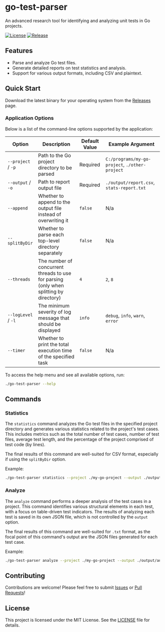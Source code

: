# go-test-parser

An advanced research tool for identifying and analyzing unit tests in Go projects.

[![License](https://img.shields.io/github/license/maxgreen01/go-test-parser)](LICENSE)
[![Release](https://img.shields.io/github/v/release/maxgreen01/go-test-parser)](https://github.com/maxgreen01/go-test-parser/releases)

## Features

-   Parse and analyze Go test files.
-   Generate detailed reports on test statistics and analysis.
-   Support for various output formats, including CSV and plaintext.

## Quick Start

Download the latest binary for your operating system from the [Releases](https://github.com/maxgreen01/go-test-parser/releases) page.

### Application Options

Below is a list of the command-line options supported by the application:

| Option              | Description                                                                            | Default Value | Example Argument                               |
| ------------------- | -------------------------------------------------------------------------------------- | ------------- | ---------------------------------------------- |
| `--project` / `-p`  | Path to the Go project directory to be parsed                                          | Required      | `C:/programs/my-go-project`, `./other-project` |
| `--output` / `-o`   | Path to report output file                                                             | Required      | `./output/report.csv`, `stats-report.txt`      |
| `--append`          | Whether to append to the output file instead of overwriting it                         | `false`       | N/a                                            |
| `--splitByDir`      | Whether to parse each top-level directory separately                                   | `false`       | N/a                                            |
| `--threads`         | The number of concurrent threads to use for parsing (only when splitting by directory) | `4`           | `2`, `8`                                       |
| `--logLevel` / `-l` | The minimum severity of log message that should be displayed                           | `info`        | `debug`, `info`, `warn`, `error`               |
| `--timer`           | Whether to print the total execution time of the specified task                        | `false`       | N/a                                            |

To access the help menu and see all available options, run:

```bash
./go-test-parser --help
```

## Commands

### Statistics

The `statistics` command analyzes the Go test files in the specified project directory and generates various statistics related to the project's test cases. This includes metrics such as the total number of test cases, number of test files, average test length,
and the percentage of the project comprised of test code (by lines).

The final results of this command are well-suited for CSV format, especially if using the `splitByDir` option.

Example:

```bash
./go-test-parser statistics --project ./my-go-project --output ./output/statistics-report.csv
```

### Analyze

The `analyze` command performs a deeper analysis of the test cases in a project. This command identifies various structural elements in each test, with a focus on table-driven test indicators. The results of analyzing each test is saved in its own JSON file, which is not controlled by the `output` option.

The final results of this command are well-suited for `.txt` format, as the focal point of this command's output are the JSON files generated for each test case.

Example:

```bash
./go-test-parser analyze --project ./my-go-project --output ./output/analyze-report.txt
```

## Contributing

Contributions are welcome! Please feel free to submit [Issues](https://github.com/maxgreen01/go-test-parser/issues) or [Pull Requests](https://github.com/maxgreen01/go-test-parser/issues)!

## License

This project is licensed under the MIT License. See the [LICENSE](https://github.com/maxgreen01/go-test-parser/blob/main/LICENSE) file for details.
